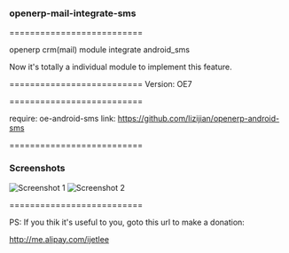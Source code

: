 ### openerp-mail-integrate-sms
==========================

openerp crm(mail) module integrate android_sms

Now it's totally a individual module to implement this feature.

==========================
Version: OE7

==========================

require:
    oe-android-sms
    link:
        https://github.com/lizijian/openerp-android-sms

==========================

### Screenshots

<img src="https://github.com/lizijian/openerp-mail-integrate-sms/blob/master/screenshot-cn.jpg" alt="Screenshot 1" title="CN" />

<img src="https://github.com/lizijian/openerp-mail-integrate-sms/blob/master/screenshot-cn.jpg" alt="Screenshot 2" title="EN" />

==========================

PS: If you thik it's useful to you, goto this url to make a donation:

http://me.alipay.com/ijetlee

